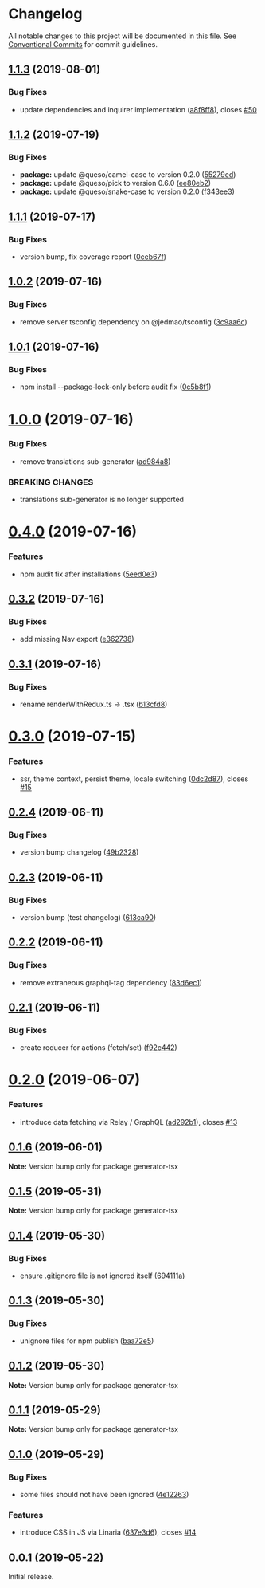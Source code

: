 # Changelog

All notable changes to this project will be documented in this file. See
[Conventional Commits](https://conventionalcommits.org) for commit guidelines.

## [1.1.3](https://github.com/adobe/generator-tsx/compare/v1.1.2...v1.1.3) (2019-08-01)


### Bug Fixes

* update dependencies and inquirer implementation ([a8f8ff8](https://github.com/adobe/generator-tsx/commit/a8f8ff8)), closes [#50](https://github.com/adobe/generator-tsx/issues/50)

## [1.1.2](https://github.com/adobe/generator-tsx/compare/v1.1.1...v1.1.2) (2019-07-19)


### Bug Fixes

* **package:** update @queso/camel-case to version 0.2.0 ([55279ed](https://github.com/adobe/generator-tsx/commit/55279ed))
* **package:** update @queso/pick to version 0.6.0 ([ee80eb2](https://github.com/adobe/generator-tsx/commit/ee80eb2))
* **package:** update @queso/snake-case to version 0.2.0 ([f343ee3](https://github.com/adobe/generator-tsx/commit/f343ee3))

## [1.1.1](https://github.com/adobe/generator-tsx/compare/v1.1.0...v1.1.1) (2019-07-17)


### Bug Fixes

* version bump, fix coverage report ([0ceb67f](https://github.com/adobe/generator-tsx/commit/0ceb67f))

## [1.0.2](https://github.com/adobe/generator-tsx/compare/v1.0.1...v1.0.2) (2019-07-16)


### Bug Fixes

* remove server tsconfig dependency on @jedmao/tsconfig ([3c9aa6c](https://github.com/adobe/generator-tsx/commit/3c9aa6c))

## [1.0.1](https://github.com/adobe/generator-tsx/compare/v1.0.0...v1.0.1) (2019-07-16)


### Bug Fixes

* npm install --package-lock-only before audit fix ([0c5b8f1](https://github.com/adobe/generator-tsx/commit/0c5b8f1))

# [1.0.0](https://github.com/adobe/generator-tsx/compare/v0.4.0...v1.0.0) (2019-07-16)


### Bug Fixes

* remove translations sub-generator ([ad984a8](https://github.com/adobe/generator-tsx/commit/ad984a8))


### BREAKING CHANGES

* translations sub-generator is no longer supported

# [0.4.0](https://github.com/adobe/generator-tsx/compare/v0.3.2...v0.4.0) (2019-07-16)


### Features

* npm audit fix after installations ([5eed0e3](https://github.com/adobe/generator-tsx/commit/5eed0e3))

## [0.3.2](https://github.com/adobe/generator-tsx/compare/v0.3.1...v0.3.2) (2019-07-16)


### Bug Fixes

* add missing Nav export ([e362738](https://github.com/adobe/generator-tsx/commit/e362738))

## [0.3.1](https://github.com/adobe/generator-tsx/compare/v0.3.0...v0.3.1) (2019-07-16)


### Bug Fixes

* rename renderWithRedux.ts -> .tsx ([b13cfd8](https://github.com/adobe/generator-tsx/commit/b13cfd8))

# [0.3.0](https://github.com/adobe/generator-tsx/compare/v0.2.4...v0.3.0) (2019-07-15)


### Features

* ssr, theme context, persist theme, locale switching ([0dc2d87](https://github.com/adobe/generator-tsx/commit/0dc2d87)), closes [#15](https://github.com/adobe/generator-tsx/issues/15)

## [0.2.4](https://github.com/adobe/generator-tsx/compare/v0.2.3...v0.2.4) (2019-06-11)


### Bug Fixes

* version bump changelog ([49b2328](https://github.com/adobe/generator-tsx/commit/49b2328))

## [0.2.3](https://github.com/adobe/generator-tsx/compare/v0.2.2...v0.2.3) (2019-06-11)

### Bug Fixes

- version bump (test changelog)
  ([613ca90](https://github.com/adobe/generator-tsx/commit/613ca90))

## [0.2.2](https://github.com/adobe/generator-tsx/compare/v0.2.1...v0.2.2) (2019-06-11)

### Bug Fixes

- remove extraneous graphql-tag dependency
  ([83d6ec1](https://github.com/adobe/generator-tsx/commit/83d6ec1))

## [0.2.1](https://github.com/adobe/generator-tsx/compare/v0.2.0...v0.2.1) (2019-06-11)

### Bug Fixes

- create reducer for actions (fetch/set)
  ([f92c442](https://github.com/adobe/generator-tsx/commit/f92c442))

# [0.2.0](https://github.com/adobe/generator-tsx/compare/v0.1.6...v0.2.0) (2019-06-07)

### Features

- introduce data fetching via Relay / GraphQL
  ([ad292b1](https://github.com/adobe/generator-tsx/commit/ad292b1)), closes
  [#13](https://github.com/adobe/generator-tsx/issues/13)

## [0.1.6](https://github.com/adobe/generator-tsx/compare/v0.1.5...v0.1.6) (2019-06-01)

**Note:** Version bump only for package generator-tsx

## [0.1.5](https://github.com/adobe/generator-tsx/compare/v0.1.4...v0.1.5) (2019-05-31)

**Note:** Version bump only for package generator-tsx

## [0.1.4](https://github.com/adobe/generator-tsx/compare/v0.1.3...v0.1.4) (2019-05-30)

### Bug Fixes

- ensure .gitignore file is not ignored itself
  ([694111a](https://github.com/adobe/generator-tsx/commit/694111a))

## [0.1.3](https://github.com/adobe/generator-tsx/compare/v0.1.2...v0.1.3) (2019-05-30)

### Bug Fixes

- unignore files for npm publish
  ([baa72e5](https://github.com/adobe/generator-tsx/commit/baa72e5))

## [0.1.2](https://github.com/adobe/generator-tsx/compare/v0.1.1...v0.1.2) (2019-05-30)

**Note:** Version bump only for package generator-tsx

## [0.1.1](https://github.com/adobe/generator-tsx/compare/v0.1.0...v0.1.1) (2019-05-29)

**Note:** Version bump only for package generator-tsx

## [0.1.0](https://github.com/adobe/generator-tsx/compare/v0.0.1...v0.1.0) (2019-05-29)

### Bug Fixes

- some files should not have been ignored
  ([4e12263](https://github.com/adobe/generator-tsx/commit/4e12263))

### Features

- introduce CSS in JS via Linaria
  ([637e3d6](https://github.com/adobe/generator-tsx/commit/637e3d6)), closes
  [#14](https://github.com/adobe/generator-tsx/issues/14)

## 0.0.1 (2019-05-22)

Initial release.
